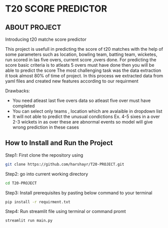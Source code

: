 <h1>T20 SCORE PREDICTOR</h1>

## ABOUT PROJECT

Introducing t20 matche score predictor

This project is usefull in predicting the score of t20 matches with the help of some parameters such as location, bowling team, batting team, wicketes, run scored in las five overs, current score ,overs done. For predicting the score basic criteria is to atleats 5 overs must have done then you will be able to predict the score 
The most challenging task was the data extraction it took almost 80% of time of project. In this process we extracted data from yaml files and created new features according to our requirment   

Drawbacks:
 * You need atleast last five overs data so atleast five over must have completed
 * You can select only teams , location which are avalaible in dropdown list 
 * It will not able to predict the unusual condictions Ex. 4-5 sixes in a over 2-3 wickets in as over these are abnormal events so model will give wrong prediction in these cases

## How to Install and Run the Project

Step1: First clone the repository using
```sh
git clone https://github.com/harshayr/T20-PROJECT.git
```

Step2: go into current working directory 
```sh
cd T20-PROJECT
```

Step3: Install prerequisites by pasting below command to your terminal
```sh
pip install -r requirment.txt
```

Step4: Run streamlit file using terminal or command promt
```sh
streamlit run main.py
```


